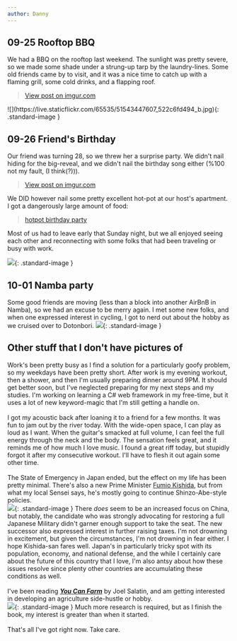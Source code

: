 ```yaml
---
author: Danny
---
```

## 09-25 Rooftop BBQ
We had a BBQ on the rooftop last weekend.  The sunlight was pretty severe, so we made some shade under a strung-up tarp by the laundry-lines.  Some old friends came by to visit, and it was a nice time to catch up with a flaming grill, some cold drinks, and a flapping roof.
<div class="center"><blockquote class="imgur-embed-pub" lang="en" data-id="AeEdSPC"><a href="https://imgur.com/AeEdSPC">View post on imgur.com</a></blockquote><script async src="//s.imgur.com/min/embed.js" charset="utf-8"></script></div>
![](https://live.staticflickr.com/65535/51543447607_522c6fd494_b.jpg){: .standard-image }

## 09-26 Friend's Birthday
Our friend was turning 28, so we threw her a surprise party.  We didn't nail hiding for the big-reveal, and we didn't nail the birthday song either (%100 not my fault, (I think(?))).
<div class="center"><blockquote class="imgur-embed-pub" lang="en" data-id="hfHepiq"><a href="https://imgur.com/hfHepiq">View post on imgur.com</a></blockquote><script async src="//s.imgur.com/min/embed.js" charset="utf-8"></script></div>

We DID however nail some pretty excellent hot-pot at our host's apartment.  I got a dangerously large amount of food:

<div class="center"><blockquote class="imgur-embed-pub" lang="en" data-id="a/60gn85M"><a href="//imgur.com/a/60gn85M">hotpot birthday party</a></blockquote><script async src="//s.imgur.com/min/embed.js" charset="utf-8"></script></div>

Most of us had to leave early that Sunday night, but we all enjoyed seeing each other and reconnecting with some folks that had been traveling or busy with work.

<div class="center"><blockquote class="imgur-embed-pub" lang="en" data-id="a/Z8uNGKU" data-context="false" ><a href="//imgur.com/a/Z8uNGKU"></a></blockquote><script async src="//s.imgur.com/min/embed.js" charset="utf-8"></script></div>

![](https://live.staticflickr.com/65535/51544469738_c5467e6a4d_b.jpg){: .standard-image }


## 10-01 Namba party
Some good friends are moving (less than a block into another AirBnB in Namba), so we had an excuse to be merry again.  I met some new folks, and when one expressed interest in cycling, I got to nerd out about the hobby as we cruised over to Dotonbori.
![](https://live.staticflickr.com/65535/51544234361_62ac8e4e51_b.jpg){: .standard-image }

## Other stuff that I don't have pictures of
Work's been pretty busy as I find a solution for a particularly goofy problem, so my weekdays have been pretty short.  After work is my evening workout, then a shower, and then I'm usually preparing dinner around 9PM.  It should get better soon, but I've neglected preparing for my next steps and my studies.  I'm working on learning a C# web framework in my free-time, but it uses a lot of new keyword-magic that I'm still getting a handle on. \
\
I got my acoustic back after loaning it to a friend for a few months.  It was fun to jam out by the river today.  With the wide-open space, I can play as loud as I want.  When the guitar's smacked at full volume, I can feel the full energy through the neck and the body.  The sensation feels great, and it reminds me of how much I love music.  I found a great riff today, but stupidly forgot it after my consecutive workout.  I'll have to flesh it out again some other time. \
\
The State of Emergency in Japan ended, but the effect on my life has been pretty minimal.  There's also a new Prime Minister [Fumio Kishida](https://en.wikipedia.org/wiki/Fumio_Kishida), but from what my local Sensei says, he's mostly going to continue Shinzo-Abe-style policies.  
![](https://upload.wikimedia.org/wikipedia/commons/thumb/3/3e/Fumio_Kishida_May_2017_%28cropped%29.jpg/220px-Fumio_Kishida_May_2017_%28cropped%29.jpg){: .standard-image }
There *does* seem to be an increased focus on China, but notably, the candidate who was strongly advocating for restoring a full Japanese Military didn't garner enough support to take the seat.  The new successor also expressed interest in further raising taxes.  I'm not drowning in excitement, but given the circumstances, I'm not drowning in fear either.  I hope Kishida-san fares well.  Japan's in particularly tricky spot with its population, economy, and national defense, and the while I certainly care about the future of this country that I love, I'm also antsy about how these issues resolve since plenty other countries are accumulating these conditions as well. \
\
I've been reading [***You Can Farm***](http://www.polyfacefarms.com/you-can-farm/) by Joel Salatin, and am getting interested in developing an agriculture side-hustle or hobby.  
![](http://www.polyfacefarms.com/wp-content/uploads/2017/06/you_can_farm.gif){: .standard-image }
Much more research is required, but as I finish the book, my interest is greater than when it started.  
\
That's all I've got right now.  Take care.
